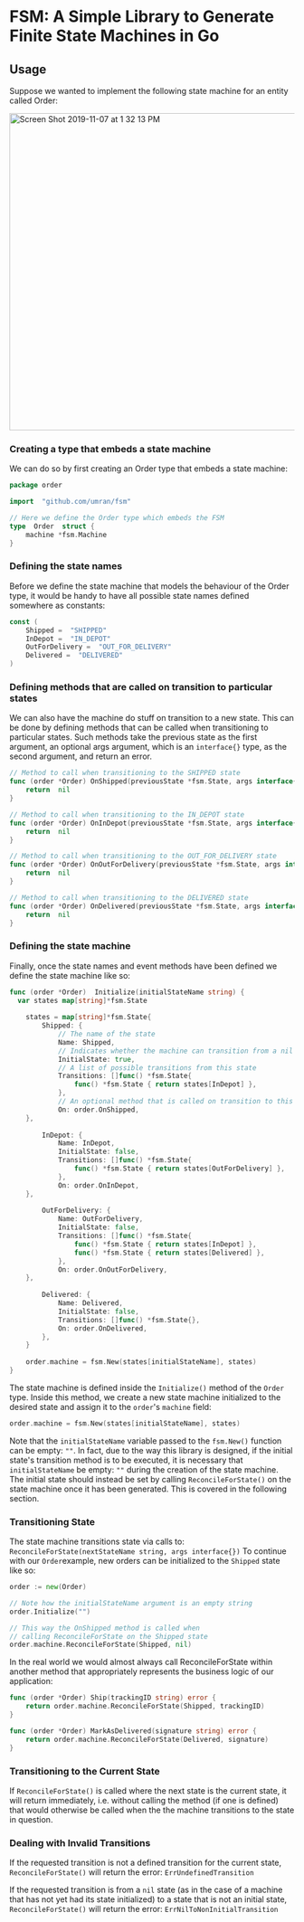 # FSM: A Simple Library to Generate Finite State Machines in Go

## Usage
Suppose we wanted to implement the following state machine for an entity called Order:

<img width="561" alt="Screen Shot 2019-11-07 at 1 32 13 PM" src="https://user-images.githubusercontent.com/1547890/68429491-0bd32b00-0163-11ea-8893-b35a6a7eda10.png">

### Creating a type that embeds a state machine
We can do so by first creating an Order type that embeds a state machine:
````go
package order

import  "github.com/umran/fsm"

// Here we define the Order type which embeds the FSM
type  Order  struct {
	machine *fsm.Machine
}
````
### Defining the state names
Before we define the state machine that models the behaviour of the Order type, it would be handy to have all possible state names defined somewhere as constants:
````go
const (
	Shipped =  "SHIPPED"
	InDepot =  "IN_DEPOT"
	OutForDelivery =  "OUT_FOR_DELIVERY"
	Delivered =  "DELIVERED"
)
````
### Defining methods that are called on transition to particular states
We can also have the machine do stuff on transition to a new state. This can be done by defining methods that can be called when transitioning to particular states. Such methods take the previous state as the first argument, an optional args argument, which is an `interface{}` type, as the second argument, and return an error.
````go
// Method to call when transitioning to the SHIPPED state
func (order *Order) OnShipped(previousState *fsm.State, args interface{}) error {
	return  nil
}

// Method to call when transitioning to the IN_DEPOT state
func (order *Order) OnInDepot(previousState *fsm.State, args interface{}) error {
	return  nil
}

// Method to call when transitioning to the OUT_FOR_DELIVERY state
func (order *Order) OnOutForDelivery(previousState *fsm.State, args interface{}) error {
	return  nil
}

// Method to call when transitioning to the DELIVERED state
func (order *Order) OnDelivered(previousState *fsm.State, args interface{}) error {
	return  nil
}
````
### Defining the state machine
Finally, once the state names and event methods have been defined we define the state machine like so:
````go
func (order *Order)  Initialize(initialStateName string) {
  var states map[string]*fsm.State
  
	states = map[string]*fsm.State{
		Shipped: {
			// The name of the state
			Name: Shipped,
			// Indicates whether the machine can transition from a nil state to this state
			InitialState: true,
			// A list of possible transitions from this state
			Transitions: []func() *fsm.State{
				func() *fsm.State { return states[InDepot] },
			},
			// An optional method that is called on transition to this state
			On: order.OnShipped,
    },
    
		InDepot: {
			Name: InDepot,
			InitialState: false,
			Transitions: []func() *fsm.State{
				func() *fsm.State { return states[OutForDelivery] },
			},
			On: order.OnInDepot,
    },
    
		OutForDelivery: {
			Name: OutForDelivery,
			InitialState: false,
			Transitions: []func() *fsm.State{
				func() *fsm.State { return states[InDepot] },
				func() *fsm.State { return states[Delivered] },
			},
			On: order.OnOutForDelivery,
    },
    
		Delivered: {
			Name: Delivered,
			InitialState: false,
			Transitions: []func() *fsm.State{},
			On: order.OnDelivered,
		},
	}
	
	order.machine = fsm.New(states[initialStateName], states)
}
````
The state machine is defined inside the `Initialize()` method of the `Order` type. Inside this method, we create a new state machine initialized to the desired state and assign it to the `order`'s `machine` field:
````go
order.machine = fsm.New(states[initialStateName], states)
````
Note that the `initialStateName` variable passed to the `fsm.New()` function can be empty: `""`. In fact, due to the way this library is designed, if the initial state's transition method is to be executed, it is necessary that `initialStateName` be empty: `""` during the creation of the state machine. The initial state should instead be set by calling `ReconcileForState()` on the state machine once it has been generated. This is covered in the following section.
### Transitioning State
The state machine transitions state via calls to: `ReconcileForState(nextStateName string, args interface{})`
To continue with our `Order`example, new orders can be initialized to the `Shipped` state like so:
````go
order := new(Order)

// Note how the initialStateName argument is an empty string
order.Initialize("")

// This way the OnShipped method is called when
// calling ReconcileForState on the Shipped state
order.machine.ReconcileForState(Shipped, nil)
````
In the real world we would almost always call ReconcileForState within another method that appropriately represents the business logic of our application:
````go
func (order *Order) Ship(trackingID string) error {
	return order.machine.ReconcileForState(Shipped, trackingID)
}

func (order *Order) MarkAsDelivered(signature string) error {
	return order.machine.ReconcileForState(Delivered, signature)
}
````
### Transitioning to the Current State
If `ReconcileForState()` is called where the next state is the current state, it will return immediately, i.e. without calling the method (if one is defined) that would otherwise be called when the the machine transitions to the state in question.
### Dealing with Invalid Transitions
If the requested transition is not a defined transition for the current state, `ReconcileForState()` will return the error: `ErrUndefinedTransition`

If the requested transition is from a `nil` state (as in the case of a machine that has not yet had its state initialized) to a state that is not an initial state, `ReconcileForState()` will return the error: `ErrNilToNonInitialTransition`